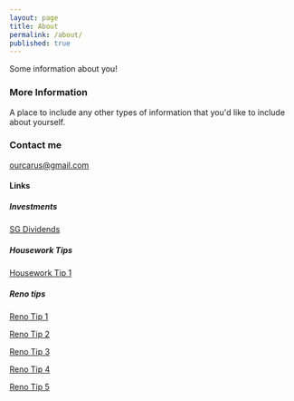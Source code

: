 ```yaml
---
layout: page
title: About
permalink: /about/
published: true
---
```


Some information about you!

### More Information

A place to include any other types of information that you'd like to include about yourself.

### Contact me

[ourcarus@gmail.com](mailto:ourcarus@gmail.com)

#### Links
##### Investments
<a href="http://dividends.sg" target="_blank">SG Dividends</a>

##### Housework Tips
<a href="https://fb.watch/6mbqFwa3u0/" target="_blank">Housework Tip 1</a>

##### Reno tips
<a href="https://fb.watch/76ZkGyyxE8/" target="_blank">Reno Tip 1</a>

<a href="https://fb.watch/7aoQQau3Ck/" target="_blank">Reno Tip 2</a>

<a href="https://fb.watch/7bbBoInkyk/" target="_blank">Reno Tip 3</a>

<a href="https://fb.watch/7bX30RfsXK/" target="_blank">Reno Tip 4</a>

<a href="https://fb.watch/7dDlUO_vQg/" target="_blank">Reno Tip 5</a>


